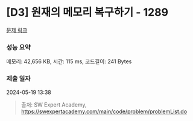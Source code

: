 # [D3] 원재의 메모리 복구하기 - 1289 

[문제 링크](https://swexpertacademy.com/main/code/problem/problemDetail.do?contestProbId=AV19AcoKI9sCFAZN) 

### 성능 요약

메모리: 42,656 KB, 시간: 115 ms, 코드길이: 241 Bytes

### 제출 일자

2024-05-19 13:38



> 출처: SW Expert Academy, https://swexpertacademy.com/main/code/problem/problemList.do